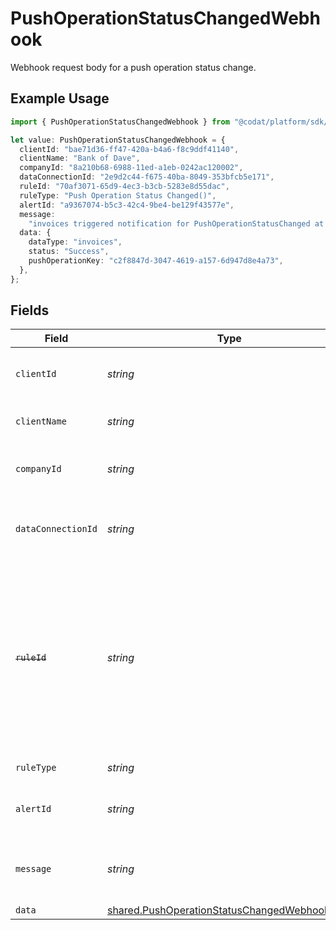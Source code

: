 # PushOperationStatusChangedWebhook

Webhook request body for a push operation status change.

## Example Usage

```typescript
import { PushOperationStatusChangedWebhook } from "@codat/platform/sdk/models/shared";

let value: PushOperationStatusChangedWebhook = {
  clientId: "bae71d36-ff47-420a-b4a6-f8c9ddf41140",
  clientName: "Bank of Dave",
  companyId: "8a210b68-6988-11ed-a1eb-0242ac120002",
  dataConnectionId: "2e9d2c44-f675-40ba-8049-353bfcb5e171",
  ruleId: "70af3071-65d9-4ec3-b3cb-5283e8d55dac",
  ruleType: "Push Operation Status Changed()",
  alertId: "a9367074-b5c3-42c4-9be4-be129f43577e",
  message:
    "invoices triggered notification for PushOperationStatusChanged at 2019-05-22T18:19:42.742Z",
  data: {
    dataType: "invoices",
    status: "Success",
    pushOperationKey: "c2f8847d-3047-4619-a157-6d947d8e4a73",
  },
};
```

## Fields

| Field                                                                                                                                                    | Type                                                                                                                                                     | Required                                                                                                                                                 | Description                                                                                                                                              | Example                                                                                                                                                  |
| -------------------------------------------------------------------------------------------------------------------------------------------------------- | -------------------------------------------------------------------------------------------------------------------------------------------------------- | -------------------------------------------------------------------------------------------------------------------------------------------------------- | -------------------------------------------------------------------------------------------------------------------------------------------------------- | -------------------------------------------------------------------------------------------------------------------------------------------------------- |
| `clientId`                                                                                                                                               | *string*                                                                                                                                                 | :heavy_minus_sign:                                                                                                                                       | Unique identifier for your client in Codat.                                                                                                              |                                                                                                                                                          |
| `clientName`                                                                                                                                             | *string*                                                                                                                                                 | :heavy_minus_sign:                                                                                                                                       | Name of your client in Codat.                                                                                                                            |                                                                                                                                                          |
| `companyId`                                                                                                                                              | *string*                                                                                                                                                 | :heavy_minus_sign:                                                                                                                                       | Unique identifier for your SMB in Codat.                                                                                                                 | 8a210b68-6988-11ed-a1eb-0242ac120002                                                                                                                     |
| `dataConnectionId`                                                                                                                                       | *string*                                                                                                                                                 | :heavy_minus_sign:                                                                                                                                       | Unique identifier for a company's data connection.                                                                                                       | 2e9d2c44-f675-40ba-8049-353bfcb5e171                                                                                                                     |
| ~~`ruleId`~~                                                                                                                                             | *string*                                                                                                                                                 | :heavy_minus_sign:                                                                                                                                       | : warning: ** DEPRECATED **: This will be removed in a future release, please migrate away from it as soon as possible.<br/><br/>Unique identifier for the rule. |                                                                                                                                                          |
| `ruleType`                                                                                                                                               | *string*                                                                                                                                                 | :heavy_minus_sign:                                                                                                                                       | The type of rule.                                                                                                                                        |                                                                                                                                                          |
| `alertId`                                                                                                                                                | *string*                                                                                                                                                 | :heavy_minus_sign:                                                                                                                                       | Unique identifier of the webhook event.                                                                                                                  |                                                                                                                                                          |
| `message`                                                                                                                                                | *string*                                                                                                                                                 | :heavy_minus_sign:                                                                                                                                       | A human-readable message about the webhook.                                                                                                              |                                                                                                                                                          |
| `data`                                                                                                                                                   | [shared.PushOperationStatusChangedWebhookData](../../../sdk/models/shared/pushoperationstatuschangedwebhookdata.md)                                      | :heavy_minus_sign:                                                                                                                                       | N/A                                                                                                                                                      |                                                                                                                                                          |